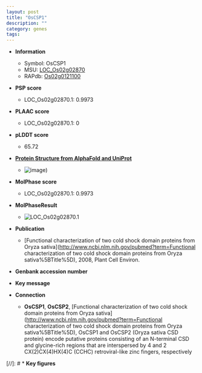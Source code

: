 ```yaml
---
layout: post
title: "OsCSP1"
description: ""
category: genes
tags: 
---
```


* **Information**  
    + Symbol: OsCSP1  
    + MSU: [LOC_Os02g02870](http://rice.plantbiology.msu.edu/cgi-bin/ORF_infopage.cgi?orf=LOC_Os02g02870)  
    + RAPdb: [Os02g0121100](http://rapdb.dna.affrc.go.jp/viewer/gbrowse_details/irgsp1?name=Os02g0121100)  

* **PSP score**  
    + LOC_Os02g02870.1: 0.9973 

* **PLAAC score**  
    + LOC_Os02g02870.1: 0 

* **pLDDT score**
    + 65.72

* **[Protein Structure from AlphaFold and UniProt](https://www.uniprot.org/uniprotkb/Q6YUR8/entry#structure)**
    + ![image](https://ricepsp.github.io/images/Q6/AF-Q6YUR8-F1.png))

* **MolPhase score**
    + LOC_Os02g02870.1: 0.9973

* **MolPhaseResult**
    + ![LOC_Os02g02870.1](https://ricepsp.github.io/pictures/LOC_Os02g/LOC_Os02g02870.1.png)

* **Publication**  
    + [Functional characterization of two cold shock domain proteins from Oryza sativa](http://www.ncbi.nlm.nih.gov/pubmed?term=Functional characterization of two cold shock domain proteins from Oryza sativa%5BTitle%5D), 2008, Plant Cell Environ.

* **Genbank accession number**  

* **Key message**  

* **Connection**  
    + __OsCSP1__, __OsCSP2__, [Functional characterization of two cold shock domain proteins from Oryza sativa](http://www.ncbi.nlm.nih.gov/pubmed?term=Functional characterization of two cold shock domain proteins from Oryza sativa%5BTitle%5D), OsCSP1 and OsCSP2 (Oryza sativa CSD protein) encode putative proteins consisting of an N-terminal CSD and glycine-rich regions that are interspersed by 4 and 2 CX(2)CX(4)HX(4)C (CCHC) retroviral-like zinc fingers, respectively

[//]: # * **Key figures**  


